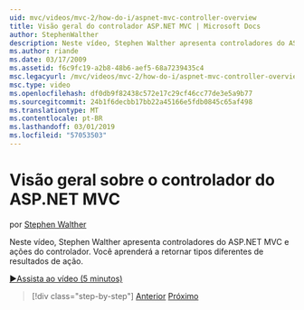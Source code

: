 ```yaml
---
uid: mvc/videos/mvc-2/how-do-i/aspnet-mvc-controller-overview
title: Visão geral do controlador ASP.NET MVC | Microsoft Docs
author: StephenWalther
description: Neste vídeo, Stephen Walther apresenta controladores do ASP.NET MVC e ações do controlador. Você aprenderá a retornar tipos diferentes de resultados de ação.
ms.author: riande
ms.date: 03/17/2009
ms.assetid: f6c9fc19-a2b8-48b6-aef5-68a7239435c4
msc.legacyurl: /mvc/videos/mvc-2/how-do-i/aspnet-mvc-controller-overview
msc.type: video
ms.openlocfilehash: df0db9f82438c572e17c29cf46cc77de3e5a9b77
ms.sourcegitcommit: 24b1f6decbb17bb22a45166e5fdb0845c65af498
ms.translationtype: MT
ms.contentlocale: pt-BR
ms.lasthandoff: 03/01/2019
ms.locfileid: "57053503"
---
```

<a name="aspnet-mvc-controller-overview"></a>Visão geral sobre o controlador do ASP.NET MVC
====================
por [Stephen Walther](https://github.com/StephenWalther)

Neste vídeo, Stephen Walther apresenta controladores do ASP.NET MVC e ações do controlador. Você aprenderá a retornar tipos diferentes de resultados de ação.

[&#9654;Assista ao vídeo (5 minutos)](https://channel9.msdn.com/Blogs/ASP-NET-Site-Videos/aspnet-mvc-controller-overview)

> [!div class="step-by-step"]
> [Anterior](understanding-models-views-and-controllers.md)
> [Próximo](understanding-controllers-controller-actions-and-action-results.md)
